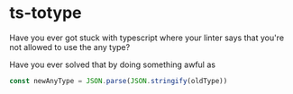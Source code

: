 # ts-totype

Have you ever got stuck with typescript where your linter says that you're not allowed to use the any type?

Have you ever solved that by doing something awful as
```typescript
const newAnyType = JSON.parse(JSON.stringify(oldType))
```
